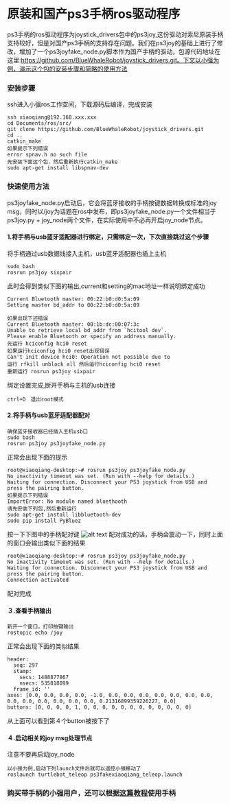 # 原装和国产ps3手柄ros驱动程序<br>
ps3手柄的ros驱动程序为joystick_drivers包中的ps3joy,这份驱动对索尼原装手柄支持较好，但是对国产ps3手柄的支持存在问题。我们在ps3joy的基础上进行了修改，增加了一个ps3joyfake_node.py脚本作为国产手柄的驱动，包源代码地址在这里:https://github.com/BlueWhaleRobot/joystick_drivers.git。下文以小强为例，演示这个包的安装步骤和简略的使用方法
### 安装步骤
ssh进入小强ros工作空间，下载源码后编译，完成安装
```
ssh xiaoqiang@192.168.xxx.xxx
cd Documents/ros/src/
git clone https://github.com/BlueWhaleRobot/joystick_drivers.git
cd ..
catkin_make
如果提示下列错误
error spnav.h no such file
先安装下面这个包，然后重新执行catkin_make
sudo apt-get install libspnav-dev
```
### 快速使用方法
ps3joyfake_node.py启动后，它会将蓝牙接收的手柄按键数据转换成标准的joy msg，同时以/joy为话题在ros中发布，即ps3joyfake_node.py一个文件相当于ps3joy.py + joy_node两个文件，在实际使用中不必再开启joy_node节点。
#### 1.将手柄与usb蓝牙适配器进行绑定，只需绑定一次，下次直接跳过这个步骤
将手柄通过usb数据线接入主机，usb蓝牙适配器也插上主机
```
sudo bash
rosrun ps3joy sixpair
```
此时会得到类似下图的输出,current和setting的mac地址一样说明绑定成功
```
Current Bluetooth master: 00:22:b0:d0:5a:09
Setting master bd_addr to 00:22:b0:d0:5a:09

如果出现下述错误
Current Bluetooth master: 00:1b:dc:00:07:3c
Unable to retrieve local bd_addr from `hcitool dev`.
Please enable Bluetooth or specify an address manually.
先运行 hciconfig hci0 reset
如果运行hciconfig hci0 reset出现错误
Can't init device hci0: Operation not possible due to  
运行 rfkill unblock all 然后运行hciconfig hci0 reset
重新运行 rosrun ps3joy sixpair
```
绑定设置完成,断开手柄与主机的usb连接
```
ctrl+D　退出root模式
```
#### 2.将手柄与usb蓝牙适配器配对
```
确保蓝牙接收器已经插入主机usb口
sudo bash
rosrun ps3joy ps3joyfake_node.py
```
正常会出现下面的提示
```
root@xiaoqiang-desktop:~# rosrun ps3joy ps3joyfake_node.py 
No inactivity timeout was set. (Run with --help for details.)
Waiting for connection. Disconnect your PS3 joystick from USB and press the pairing button.
如果提示下列错误
ImportError: No module named bluethooth
请先安装下列包,然后重新运行
sudo apt-get install libbluetooth-dev
sudo pip install PyBluez 
```
按一下下图中的手柄配对键
![alt text](http://community.bwbot.org/uploads/files/1479882161376-14.3.png)
配对成功的话，手柄会震动一下，同时上面的窗口会输出类似下面的结果
```
root@xiaoqiang-desktop:~# rosrun ps3joy ps3joyfake_node.py 
No inactivity timeout was set. (Run with --help for details.)
Waiting for connection. Disconnect your PS3 joystick from USB and press the pairing button.
Connection activated
```
配对完成
#### ３.查看手柄输出
```
新开一个窗口，打印按键输出
rostopic echo /joy
```
正常会出现下面的类似结果
```
header: 
  seq: 297
  stamp: 
    secs: 1488877867
    nsecs: 535818099
  frame_id: ''
axes: [0.0, 0.0, 0.0, 0.0, -1.0, 0.0, 0.0, 0.0, 0.0, 0.0, 0.0, 0.0, 0.0, 0.0, 0.0, 0.0, 0.0, 0.0, 0.21316899359226227, 0.0]
buttons: [0, 0, 0, 0, 1, 0, 0, 0, 0, 0, 0, 0, 0, 0, 0, 0, 0]
```
从上面可以看到第４个button被按下了
#### ４.启动相关的joy msg处理节点
注意不要再启动joy_node
```
以小强为例,启动下列launch文件后就可以遥控小强移动了
roslaunch turtlebot_teleop ps3fakexiaoqiang_teleop.launch
```
### 购买带手柄的小强用户，还可以根据[这篇教程](http://community.bwbot.org/topic/126/%E5%B0%8F%E5%BC%BAros%E6%9C%BA%E5%99%A8%E4%BA%BA%E6%95%99%E7%A8%8B-14-___%E4%BD%BF%E7%94%A8ps3%E6%89%8B%E6%9F%84%E6%8E%A7%E5%88%B6%E5%B0%8F%E5%BC%BA%E7%A7%BB%E5%8A%A8)使用手柄
